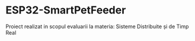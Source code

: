 # ESP32-SmartPetFeeder
Proiect realizat in scopul evaluarii la materia: Sisteme Distribuite și de Timp Real
